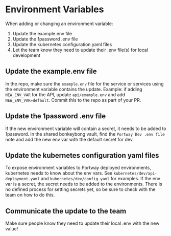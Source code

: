 # Environment Variables

When adding or changing an environment variable:
1. Update the example.env file
1. Update the 1password .env file
1. Update the kubernetes configuration yaml files
1. Let the team know they need to update their .env file(s) for local development

## Update the example.env file
In the repo, make sure the `example.env` file for the service or services using the environment
variable contains the update. Example: if adding `NEW_ENV_VAR` for the API, update `api/example.env`
and add `NEW_ENV_VAR=default`. Commit this to the repo as part of your PR.

## Update the 1password .env file
If the new environment variable will contain a secret, it needs to be added to 1password.
In the shared bonkeybong vault, find the `Portway Dev .env file` note and add the new env var
with the default secret for dev.

## Update the kubernetes configuration yaml files
To expose environment variables to Portway deployed environments, kubernetes needs to know about the
env vars. See `kubernetes/dev/api-deployment.yaml` and `kubernetes/dev/config.yaml` for examples.
If the env var is a secret, the secret needs to be added to the environments. There is no defined
process for setting secrets yet, so be sure to check with the team on how to do this.

## Communicate the update to the team
Make sure people know they need to update their local .env with the new value!